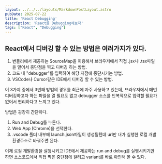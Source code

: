 ```yaml
---
layout: ../../../layouts/MarkdownPostLayout.astro
pubDate: 2025-07-22
title: 'React Debugging'
description: 'React를 Debugging해보자'
tags: ["React", "Debugging"]
---
```


## React에서 디버깅 할 수 있는 방법은 여러가지가 있다.

1. 번들러에서 제공하는 SourceMap을 이용해서 브라우저에서 직접 .jsx나 .tsx파일을 열어서 중단점을 찍고 디버깅 하는 방법.
2. 코드 내 "debugger"를 입력하여 해당 지점에 중단시키는 방법.
3. VSCode나 Cursor같은 IDE에서 디버깅 할 수 있는 방법.

이 3가지 중에서 3번째 방법의 경우를 최근에 자주 사용하고 있는데, 브라우저에서 매번 디버깅하고자 하는 파일을 열 필요도 없고 debugger 소스를 반복적으로 입력할 필요가 없어서 편리하다고 느끼고 있다.

방법은 굉장히 간단하다.

1. Run and Debug를 누른다.
2. Web App (Chrome)을 선택한다.
3. .vscode 폴더 내부에 launch.json파일이 생성될텐데 url만 내가 실행한 로컬 개발환경주소로 바꿔주면 된다.

이제 로컬 개발환경을 실행시키고 IDE에서 제공하는 run and debug를 실행시키기만 하면 소스코드에서 직접 찍은 중단점에 걸리고 variant를 바로 확인해 볼 수 있다.
